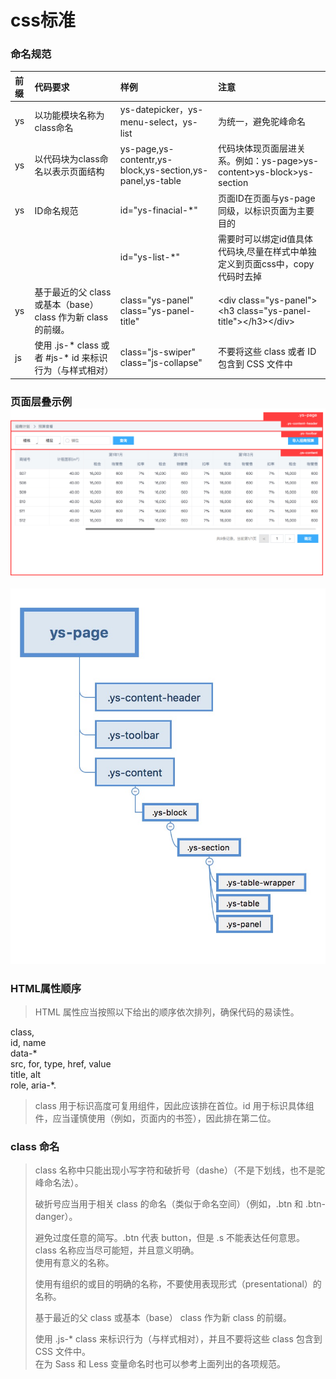 # css标准

### 命名规范

| 前缀 | 代码要求 | 样例 | 注意 |
| :--- | :--- | :--- | :--- |
| ys | 以功能模块名称为class命名 | ys-datepicker，ys-menu-select，ys-list | 为统一，避免驼峰命名 |
| ys | 以代码块为class命名以表示页面结构 | ys-page,ys-contentr,ys-block,ys-section,ys-panel,ys-table | 代码块体现页面层进关系。例如：ys-page&gt;ys-content&gt;ys-block&gt;ys-section |
| ys | ID命名规范 | id="ys-finacial-\*" | 页面ID在页面与ys-page同级，以标识页面为主要目的 |
|  |  | id="ys-list-\*" | 需要时可以绑定id值具体代码块,尽量在样式中单独定义到页面css中，copy代码时去掉 |
| ys | 基于最近的父 class 或基本（base） class 作为新 class 的前缀。 | class="ys-panel" class="ys-panel-title" | &lt;div class="ys-panel"&gt;&lt;h3 class="ys-panel-title"&gt;&lt;/h3&gt;&lt;/div&gt; |
| js | 使用 .js-\* class 或者 \#js-\* id 来标识行为（与样式相对） | class="js-swiper" class="js-collapse" | 不要将这些 class 或者 ID 包含到 CSS 文件中 |

### 页面层叠示例![](/assets/pageBlock.jpg)

![](/assets/页面层级.jpg)

### 

### 

### HTML属性顺序

> HTML 属性应当按照以下给出的顺序依次排列，确保代码的易读性。

class,  
id, name  
data-\*  
src, for, type, href, value  
title, alt  
role, aria-\*.

> class 用于标识高度可复用组件，因此应该排在首位。id 用于标识具体组件，应当谨慎使用（例如，页面内的书签），因此排在第二位。

### **class 命名**

> class 名称中只能出现小写字符和破折号（dashe）（不是下划线，也不是驼峰命名法）。
>
> 破折号应当用于相关 class 的命名（类似于命名空间）（例如，.btn 和 .btn-danger）。
>
> 避免过度任意的简写。.btn 代表 button，但是 .s 不能表达任何意思。  
> class 名称应当尽可能短，并且意义明确。  
> 使用有意义的名称。
>
> 使用有组织的或目的明确的名称，不要使用表现形式（presentational）的名称。
>
> 基于最近的父 class 或基本（base） class 作为新 class 的前缀。
>
> 使用 .js-\* class 来标识行为（与样式相对），并且不要将这些 class 包含到 CSS 文件中。  
> 在为 Sass 和 Less 变量命名时也可以参考上面列出的各项规范。



